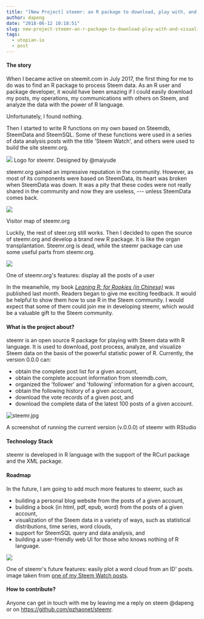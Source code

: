 ```yaml
---
title: "[New Project] steemr: an R package to download, play with, and visualize Steem data"
author: dapeng
date: "2018-06-12 10:18:51"
slug: new-project-steemr-an-r-package-to-download-play-with-and-visualize-steem-data
tags: 
  - utopian-io
  - post
---
```


#### The story

When I became active on steemit.com in July 2017, the first thing for me to do was to find an R package to process Steem data. As an R user and package developer, it would have been amazing if I could easily download my posts, my operations, my communications with others on Steem, and analyze the data with the power of R language.

Unfortunately, I found nothing.

Then I started to  write R functions on my own based on Steemdb, SteemData and SteemSQL. Some of these functions were used in a series of data analysis posts with the title 'Steem Watch', and others were used to build the site steemr.org.

![](https://steemitimages.com/0x0/https://gateway.ipfs.io/ipfs/QmTY9hEDUcSZQcdf5grhA1GcW1XnZ5y4orXjiY9hiAyuJ7)
Logo for steemr. Designed by @maiyude

steemr.org gained an impressive reputation in the community. However, as most of its components were based on SteemData, its heart was broken when SteemData was down. It was a pity that these codes were not really shared in the community and now they are useless, --- unless SteemData comes back.

![](https://steemitimages.com/DQmWDzc2TNk429yRotiFHCCZk6KKPEh3aQ8i5zJiLyfWW3y/steemrmap.jpg)

Visitor map of steemr.org

Luckily, the rest of steer.org still works. Then I decided to open the source of steemr.org and develop a brand new R package. It is like the organ transplantation. Steemr.org is dead, while the steemr package can use some useful parts from steemr.org.

![](https://steemitimages.com/DQmZ16mP1YE9JSbNcA86aUCw82kCWssNJ1EEQohXaKt72LR/steemr20171109.gif)

One of steemr.org's features: display all the posts of a user

In the meanwhile, my book *[Leaning R: for Rookies (in Chinese)](http://xuer.pzhao.net)* was published last month. Readers began to give me exciting feedback. It would be helpful to show them how to use R in the Steem community. I would expect that some of them could join me in developing steemr, which would be a valuable gift to the Steem community.

#### What is the project about?

steemr is an open source R package for playing with Steem data with R language. It is used to download, post process, analyze,  and visualize Steem data on the basis of the powerful statistic power of R. Currently, the version 0.0.0 can:

- obtain the complete post list for a given account,
- obtain the complete account information from steemdb.com,
- organized the 'follower' and 'following' information for a given account,
- obtain the following history of a given account,
- download the vote records of a given post, and
- download the complete data of the latest 100 posts of a given account.

![steemr.jpg](https://cdn.steemitimages.com/DQme3DVwGfWUPVHtiCzgVkjxbTz3256EccQdMW7hnBvzKVz/steemr.jpg)

A screenshot of running the current version (v.0.0.0) of steemr with RStudio

#### Technology Stack

steemr is developed in R language with the support of the RCurl package and the XML package.

#### Roadmap

In the future, I am going to add much more features to steemr, such as 

- building a personal blog website from the posts of a given account,
- building a book (in html, pdf, epub, word) from the posts of a given account,
- visualization of the Steem data in a variety of ways, such as statistical distributions, time series, word clouds,
- support for SteemSQL query and data analysis, and
- building a user-friendly web UI for those who knows nothing of R language.

![](https://steemitimages.com/DQma9ULTms89jkrCjvwvCcntLBa6Tj1DVXbWbokqYD4C3Vy/a8-1.jpeg)

One of steemr's future features: easily plot a word cloud from an ID' posts. image taken from [one of my Steem Watch posts](https://steemit.com/cn/@dapeng/steem-hannahwu).

#### How to contribute?

Anyone can get in touch with me by leaving me a reply on steem @dapeng or on https://github.com/pzhaonet/steemr.
